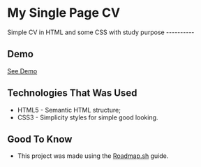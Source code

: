 # My Single Page CV

Simple CV in HTML and some CSS with study purpose ----------

## Demo

[See Demo](https://armandofk.github.io/My-Single-Page-CV/)

## Technologies That Was Used

- HTML5 - Semantic HTML structure;
- CSS3 - Simplicity styles for simple good looking.

## Good To Know

- This project was made using the [Roadmap.sh](https://roadmap.sh/projects/single-page-cv) guide.

